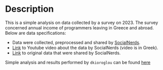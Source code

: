 # Description

This is a simple analysis on data collected by a survey on 2023. The survey concerned annual income of programmers leaving in Greece and abroad. Below are data specifications:

* Data were collected, preprocessed and shared by [SocialNerds](https://www.socialnerds.gr/).
* [Link](https://youtu.be/e3SMiwLEw1c?si=MyAi5SlvjX-gRDBL) to Youtube video about the data by SocialNerds (video is in Greek).
* [Link](https://docs.google.com/spreadsheets/d/1DP4OZBOsxx2-3Ej1srAPsuGfyiWU7XfTX6f4bFxkKN4/edit#gid=1071387860](https://docs.google.com/spreadsheets/d/1DP4OZBOsxx2-3Ej1srAPsuGfyiWU7XfTX6f4bFxkKN4/edit?usp=sharing)https://docs.google.com/spreadsheets/d/1DP4OZBOsxx2-3Ej1srAPsuGfyiWU7XfTX6f4bFxkKN4/edit?usp=sharing) to original data that were shared by SocialNerds.

Simple analysis and results performed by `dkioroglou` can be found [here](https://github.com/dkioroglou/programmers_salaries_2023/blob/main/data_analysis.ipynb)
